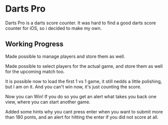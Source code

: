 # Darts Pro

Darts Pro is a darts score counter.
It was hard to find a good darts score counter for iOS, so i decided to make my own.

## Working Progress

Made possible to manage players and store them as well.

Made possible to select players for the actual game, and store them as well for the upcoming match too.

It is possible now to load the first 1 vs 1 game, it still nedds a little polishing, but I am on it.
And you can't win now, it's just counting the score.

Now you can Win!
If you do so you get an alert what takes you back one view, where you can start another game.

Added some hints why you cant press enter when you want to submit more than 180 ponts, and an alert for hitting the enter if you did not score at all.
